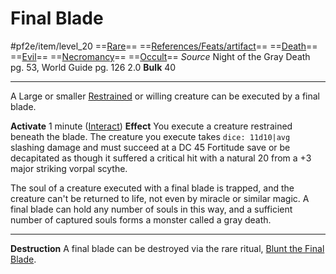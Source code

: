# Final Blade
#pf2e/item/level_20
==[Rare](../../Traits/Rare.md)== ==[References/Feats/artifact](References/Feats/artifact)== ==[Death](../../Traits/Death.md)== ==[Evil](../../Traits/Evil.md)== ==[Necromancy](../../Traits/Necromancy.md)== ==[Occult](../../Traits/Occult.md)==
*Source* Night of the Gray Death pg. 53, World Guide pg. 126 2.0
**Bulk** 40

---
A Large or smaller [Restrained](../../Conditions/Restrained.md) or willing creature can be executed by a final blade.

**Activate** 1 minute ([Interact](../../Rules/Actions/Interact.md))
**Effect** You execute a creature restrained beneath the blade. The creature you execute takes `dice: 11d10|avg` slashing damage and must succeed at a DC 45 Fortitude save or be decapitated as though it suffered a critical hit with a natural 20 from a +3 major striking vorpal scythe. 

The soul of a creature executed with a final blade is trapped, and the creature can't be returned to life, not even by miracle or similar magic. A final blade can hold any number of souls in this way, and a sufficient number of captured souls forms a monster called a gray death.

---
**Destruction** A final blade can be destroyed via the rare ritual, [Blunt the Final Blade](Blunt%20the%20Final%20Blade.md).